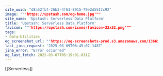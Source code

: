 ```yaml
---
site_uuid: "d8a52fb4-26b3-4f63-8915-79e2d5512c92"
image: ""'https://upstash.com/og-home.jpg'""
site_name: 'Upstash: Serverless Data Platform'
title: 'Upstash: Serverless Data Platform'
favicon: ""'https://upstash.com/icons/favicon-32x32.png'""
tags:
- Data-Utilities
og_screenshot_url: ""https://og-screenshots-prod.s3.amazonaws.com/1366x768/80/false/21c36a6ace2468d35f42ec70c5d444375969f2e50d7361e22dd238059551a448.jpeg""
last_jina_request: '2025-03-09T06:45:07.148Z'
jina_error: "Error occurred"
og_last_fetch: 2025-03-07T05:19:01.831Z
---
```

[[Serverless]]
